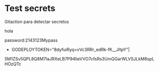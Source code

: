 # Test secrets

Gitaction para detectar secretos


hola


password:2143123Mypass

- GODEPLOYTOKEN="8dyfuiRyq=vVc3RRr_edRk-fK__JItpY"|

5M1ZSv5QPL8Q8M7laJRXeLB7P94lieVVO7cfsRs3UmQGarWLVSJLkM8spLHOzQTc
 
 
 
 
 

